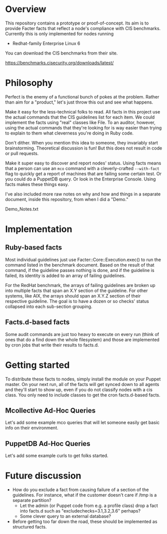 # Overview

This repository contains a prototype or proof-of-concept.  Its aim is to provide Facter facts that reflect a node's compliance with CIS benchmarks.  Currently this is only implemented for nodes running

  * Redhat-family Enterprise Linux 6

You can download the CIS benchmarks from their site.

  https://benchmarks.cisecurity.org/downloads/latest/

# Philosophy

Perfect is the enemy of a functional bunch of pokes at the problem.  Rather than aim for a "product," let's just throw this out and see what happens.

Make it easy for the less-technical folks to read.  All facts in this project use the actual commands that the CIS guidelines list for each item.  We could implement the facts using "real" classes like File.  To an auditor, however, using the actual commands that they're looking for is way easier than trying to explain to them what cleverness you're doing in Ruby code.

Don't dither.  When you mention this idea to someone, they invariably start brainstorming.  Theoretical discussion is fun!  But this does not result in code or pull requests.

Make it super easy to discover and report nodes' status.  Using facts means that a person can use an `mco` command with a cleverly-crafted `--with-fact` flag to quickly get a report of machines that are failing some certain test.  Or you could do a PuppetDB query.  Or look in the Enterprise Console.  Using facts makes these things easy.

I've also included more raw notes on why and how and things in a separate document, inside this repository, from when I did a "Demo."

  Demo_Notes.txt


# Implementation

## Ruby-based facts

Most individual guidelines just use Facter::Core::Execution.exec() to run the command listed in the benchmark document.  Based on the result of that command, if the guideline passes nothing is done, and if the guideline is failed, its identity is added to an array of failing guidelines.

For the RedHat benchmark, the arrays of failing guidelines are broken up into multiple facts that span an X.Y section of the guideline.  For other systems, like AIX, the arrays should span an X.Y.Z section of their respective guideline.  The goal is to have a dozen or so checks' status collapsed into each sub-section grouping.

## Facts.d-based facts

Some audit commands are just too heavy to execute on every run (think of ones that do a find down the whole filesystem) and those are implemented by cron jobs that write their results to facts.d.

# Getting started

To distribute these facts to nodes, simply install the module on your Puppet master.  On your next run, all of the facts will get synced down to all agents and they'll start to show up, even if you do not classify nodes with a cis class.  You only need to include classes to get the cron facts.d-based facts.

## Mcollective Ad-Hoc Queries

Let's add some example mco queries that will let someone easily get basic info on their environment.

## PuppetDB Ad-Hoc Queries

Let's add some example curls to get folks started.


# Future discussion

* How do you exclude a fact from causing failure of a section of the guidelines.  For instance, what if the customer doesn't care if /tmp is a separate partition?
  * Let the admin (or Puppet code from e.g. a profile class) drop a fact into facts.d such as "excludechecks=3.1,3.2,3.6" perhaps?
  * Some clever query to an external database?
* Before getting too far down the road, these should be implemented as structured facts.
